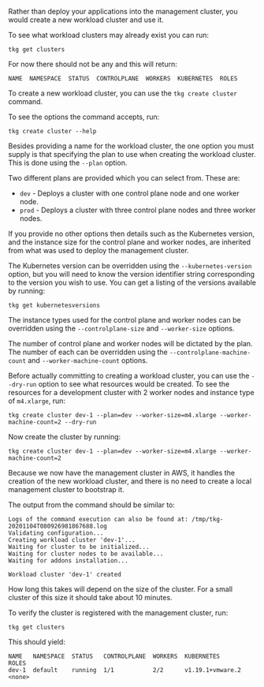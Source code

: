 Rather than deploy your applications into the management cluster, you would create a new workload cluster and use it.

To see what workload clusters may already exist you can run:

```execute-1
tkg get clusters
```

For now there should not be any and this will return:

```
NAME  NAMESPACE  STATUS  CONTROLPLANE  WORKERS  KUBERNETES  ROLES
```

To create a new workload cluster, you can use the ``tkg create cluster`` command.

To see the options the command accepts, run:

```execute-1
tkg create cluster --help
```

Besides providing a name for the workload cluster, the one option you must supply is that specifying the plan to use when creating the workload cluster. This is done using the ``--plan`` option.

Two different plans are provided which you can select from. These are:

* ``dev`` - Deploys a cluster with one control plane node and one worker node.
* ``prod`` - Deploys a cluster with three control plane nodes and three worker nodes.

If you provide no other options then details such as the Kubernetes version, and the instance size for the control plane and worker nodes, are inherited from what was used to deploy the management cluster.

The Kubernetes version can be overridden using the ``--kubernetes-version`` option, but you will need to know the version identifier string corresponding to the version you wish to use. You can get a listing of the versions available by running:

```execute-1
tkg get kubernetesversions
```

The instance types used for the control plane and worker nodes can be overridden using the ``--controlplane-size`` and ``--worker-size`` options.

The number of control plane and worker nodes will be dictated by the plan. The number of each can be overridden using the ``--controlplane-machine-count`` and ``--worker-machine-count`` options.

Before actually committing to creating a workload cluster, you can use the ``--dry-run`` option to see what resources would be created. To see the resources for a development cluster with 2 worker nodes and instance type of ``m4.xlarge``, run:

```execute-1
tkg create cluster dev-1 --plan=dev --worker-size=m4.xlarge --worker-machine-count=2 --dry-run
```

Now create the cluster by running:

```execute-1
tkg create cluster dev-1 --plan=dev --worker-size=m4.xlarge --worker-machine-count=2
```

Because we now have the management cluster in AWS, it handles the creation of the new workload cluster, and there is no need to create a local management cluster to bootstrap it.

The output from the command should be similar to:

```
Logs of the command execution can also be found at: /tmp/tkg-20201104T080926981867688.log
Validating configuration...
Creating workload cluster 'dev-1'...
Waiting for cluster to be initialized...
Waiting for cluster nodes to be available...
Waiting for addons installation...

Workload cluster 'dev-1' created
```

How long this takes will depend on the size of the cluster. For a small cluster of this size it should take about 10 minutes.

To verify the cluster is registered with the management cluster, run:

```execute-1
tkg get clusters
```

This should yield:

```
NAME   NAMESPACE  STATUS   CONTROLPLANE  WORKERS  KUBERNETES        ROLES  
dev-1  default    running  1/1           2/2      v1.19.1+vmware.2  <none>
```
